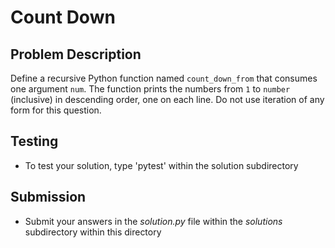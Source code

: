 # Count Down

## Problem Description
Define a recursive Python function named `count_down_from` that consumes one argument `num`. The function prints the numbers from `1` to `number` (inclusive) in descending order, one on each line. Do not use iteration of any form for this question.

## Testing
* To test your solution, type 'pytest' within the solution subdirectory

## Submission
* Submit your answers in the *solution.py* file within the *solutions* subdirectory within this directory
